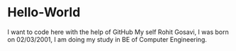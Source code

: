 # Hello-World
I want to code here with the help of GitHub
My self Rohit Gosavi, I was born on 02/03/2001, I am doing my study in BE of Computer Engineering.
